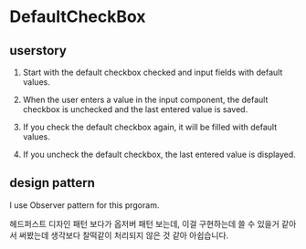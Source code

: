 # DefaultCheckBox


## userstory

1. Start with the default checkbox checked and input fields with default values.

2. When the user enters a value in the input component, the default checkbox is unchecked and the last entered value is saved.

3. If you check the default checkbox again, it will be filled with default values.

4. If you uncheck the default checkbox, the last entered value is displayed.


## design pattern

I use Observer pattern for this prgoram.

헤드퍼스트 디자인 패턴 보다가 옵저버 패턴 보는데, 이걸 구현하는데 쓸 수 있을거 같아서 써봤는데
생각보다 찰떡같이 처리되지 않은 것 같아 아쉽습니다. 

